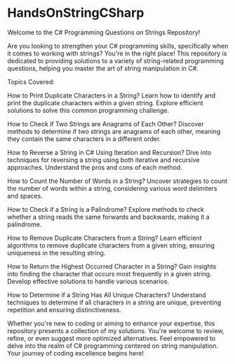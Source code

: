 # HandsOnStringCSharp

Welcome to the C# Programming Questions on Strings Repository!

Are you looking to strengthen your C# programming skills, specifically when it comes to working with strings? You're in the right place! This repository is dedicated to providing solutions to a variety of string-related programming questions, helping you master the art of string manipulation in C#.

Topics Covered:

How to Print Duplicate Characters in a String?
Learn how to identify and print the duplicate characters within a given string. Explore efficient solutions to solve this common programming challenge.

How to Check if Two Strings are Anagrams of Each Other?
Discover methods to determine if two strings are anagrams of each other, meaning they contain the same characters in a different order.

How to Reverse a String in C# Using Iteration and Recursion?
Dive into techniques for reversing a string using both iterative and recursive approaches. Understand the pros and cons of each method.

How to Count the Number of Words in a String?
Uncover strategies to count the number of words within a string, considering various word delimiters and spaces.

How to Check if a String is a Palindrome?
Explore methods to check whether a string reads the same forwards and backwards, making it a palindrome.

How to Remove Duplicate Characters from a String?
Learn efficient algorithms to remove duplicate characters from a given string, ensuring uniqueness in the resulting string.

How to Return the Highest Occurred Character in a String?
Gain insights into finding the character that occurs most frequently in a given string. Develop effective solutions to handle various scenarios.

How to Determine if a String Has All Unique Characters?
Understand techniques to determine if all characters in a string are unique, preventing repetition and ensuring distinctiveness.

Whether you're new to coding or aiming to enhance your expertise, this repository presents a collection of my solutions. You're welcome to review, refine, or even suggest more optimized alternatives. Feel empowered to delve into the realm of C# programming centered on string manipulation. Your journey of coding excellence begins here!

